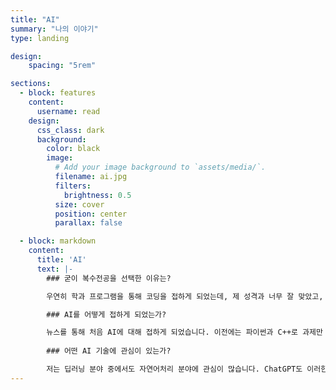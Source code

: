 ```yaml
---
title: "AI"
summary: "나의 이야기"
type: landing

design:
    spacing: "5rem"

sections:
  - block: features
    content:
      username: read
    design:
      css_class: dark
      background: 
        color: black
        image:
          # Add your image background to `assets/media/`.
          filename: ai.jpg
          filters:
            brightness: 0.5
          size: cover
          position: center
          parallax: false

  - block: markdown
    content:
      title: 'AI'
      text: |-
        ### 굳이 복수전공을 선택한 이유는?

        우연히 학과 프로그램을 통해 코딩을 접하게 되었는데, 제 성격과 너무 잘 맞았고, 무언가를 만들어 나간다는 점이 좋았습니다. 그래서 컴퓨터공학을 복수전공으로 선택하게 되었습니다.

        ### AI를 어떻게 접하게 되었는가?

        뉴스를 통해 처음 AI에 대해 접하게 되었습니다. 이전에는 파이썬과 C++로 과제만 수행했었는데, AI에 관심이 생기면서 머신러닝과 딥러닝을 공부하게 되었습니다.
        
        ### 어떤 AI 기술에 관심이 있는가?

        저는 딥러닝 분야 중에서도 자연어처리 분야에 관심이 많습니다. ChatGPT도 이러한 자연어처리 기술이 접목된 사례인데, 스스로 학습하고 미래를 예측하는 점이 매우 인상적이었습니다.
---
```




